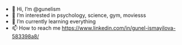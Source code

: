 - 👋 Hi, I’m @gunelism
- 👀 I’m interested in psychology, science, gym, moviesss
- 🌱 I’m currently learning everything
- 📫 How to reach me https://www.linkedin.com/in/gunel-ismayilova-583398a8/

<!---
gunelism/gunelism is a ✨ special ✨ repository because its `README.md` (this file) appears on your GitHub profile.
You can click the Preview link to take a look at your changes.
--->
